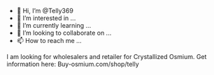 - 👋 Hi, I’m @Telly369
- 👀 I’m interested in ...
- 🌱 I’m currently learning ...
- 💞️ I’m looking to collaborate on ...
- 📫 How to reach me ...

<!---
Telly369/Telly369 is a ✨ special ✨ repository because its `README.md` (this file) appears on your GitHub profile.
You can click the Preview link to take a look at your changes.
--->
I am looking for wholesalers and retailer for Crystallized Osmium. Get information here: Buy-osmium.com/shop/telly
